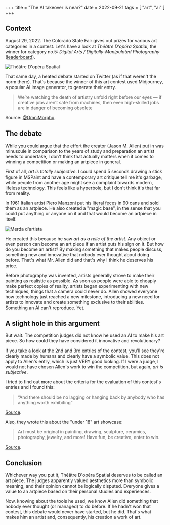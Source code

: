 +++
title = "The AI takeover is near?"
date = 2022-09-21
tags = [ "art", "ai" ]
+++

## Context
August 29, 2022.
The Colorado State Fair gives out prizes for various art categories in a contest. Let's have a look at _Théâtre D'opéra Spatial_, the winner for category no.5: _Digital Arts / Digitally-Manipulated Photography_ ([leaderboard](https://coloradostatefair.com/wp-content/uploads/2022/08/2022-Fine-Arts-First-Second-Third.pdf)).

![Théâtre D'opéra Spatial](https://www.tuttotech.net/wp-content/uploads/2022/09/Intelligenza-artificiale-quadro-1.jpg)

That same day, a heated debate started on Twitter (as if that weren't the norm there). That's because the winner of this art contest used Midjourney, a popular AI image generator, to generate their entry.

> We’re watching the death of artistry unfold right before our eyes — if creative jobs aren’t safe from machines, then even high-skilled jobs are in danger of becoming obsolete

Source: [@OmniMorpho](https://nitter.it/omnimorpho/status/1564782875072872450).

## The debate
While you could argue that the effort the creator (Jason M. Allen) put in was minuscule in comparison to the years of study and preparation an artist needs to undertake, I don't think that actually matters when it comes to winning a competition or making an artpiece in general.

First of all, _art is totally subjective_. I could spend 5 seconds drawing a stick figure in MSPaint and have a contemporary art critique tell me it's garbage, while people from another age might see a complaint towards modern, lifeless technology. This feels like a hyperbole, but I don't think it's that far from reality.

In 1961 Italian artist Piero Manzoni put his [literal feces](https://en.wikipedia.org/wiki/Artist%27s_Shit) in 90 cans and sold them as an artpiece. He also created a "magic base", in the sense that you could put anything or anyone on it and that would become an artpiece in itself.

![Merda d'artista](https://upload.wikimedia.org/wikipedia/commons/c/c2/Piero_Manzoni_-_Merda_D%27artista_%281961%29_-_panoramio.jpg)

He created this because he saw _art as a relic of the artist_. Any object or even person can become an art piece if an artist puts his sign on it. But how do you become an artist? By making something that makes people discuss, something new and innovative that nobody ever thought about doing before. That's what Mr. Allen did and that's why I think he deserves his price.

Before photography was invented, artists generally strove to make their painting as realistic as possible. As soon as people were able to cheaply make perfect copies of reality, artists began experimenting with new techniques, things that a camera could never do. Allen showed everyone how technology just reached a new milestone, introducing a new need for artists to innovate and create something exclusive to their abilities. Something an AI can't reproduce. Yet.

## A slight hole in this argument
But wait. The competition judges did not know he used an AI to make his art piece. So how could they have considered it innovative and revolutionary?

If you take a look at the 2nd and 3rd entries of the contest, you'll see they're clearly made by humans and clearly have a symbolic value. This does not apply to Allen's entry, which is just VERY good looking. If I were a judge, I would not have chosen Allen's work to win the competition, but again, _art is subjective_.

I tried to find out more about the criteria for the evaluation of this contest's entries and I found this:

> “And there should be no lagging or hanging back by anybody who has anything worth exhibiting”

[Source](https://coloradostatefair.com/competitions/general-entry-fine-arts/fine-arts-exhibition/).

Also, they wrote this about the "under 18" art showcase:
> Art must be original in painting, drawing, sculpture, ceramics, photography, jewelry, and more! Have fun, be creative, enter to win.

[Source](https://coloradostatefair.com/competitions/general-entry-fine-arts/amateur-art-2/).

## Conclusion
Whichever way you put it, Théâtre D'opéra Spatial deserves to be called an art piece. The judges apparently valued aesthetics more than symbolic meaning, and their opinion cannot be logically disputed. Everyone gives a value to an artpiece based on their personal studies and experiences.

Now, knowing about the tools he used, we know Allen did something that nobody ever thought (or managed) to do before. If he hadn't won that contest, this debate would never have started, but he did. That's what makes him an artist and, consequently, his creation a work of art.
